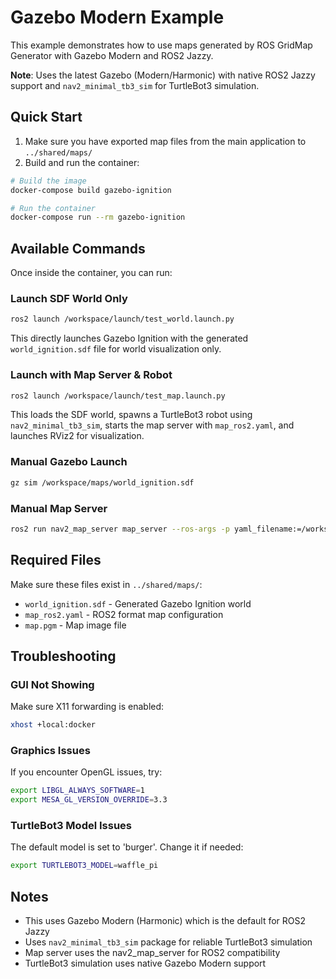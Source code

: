 # Gazebo Modern Example

This example demonstrates how to use maps generated by ROS GridMap Generator with Gazebo Modern and ROS2 Jazzy.

**Note**: Uses the latest Gazebo (Modern/Harmonic) with native ROS2 Jazzy support and `nav2_minimal_tb3_sim` for TurtleBot3 simulation.

## Quick Start

1. Make sure you have exported map files from the main application to `../shared/maps/`
2. Build and run the container:

```bash
# Build the image
docker-compose build gazebo-ignition

# Run the container
docker-compose run --rm gazebo-ignition
```

## Available Commands

Once inside the container, you can run:

### Launch SDF World Only
```bash
ros2 launch /workspace/launch/test_world.launch.py
```
This directly launches Gazebo Ignition with the generated `world_ignition.sdf` file for world visualization only.

### Launch with Map Server & Robot
```bash
ros2 launch /workspace/launch/test_map.launch.py
```
This loads the SDF world, spawns a TurtleBot3 robot using `nav2_minimal_tb3_sim`, starts the map server with `map_ros2.yaml`, and launches RViz2 for visualization.

### Manual Gazebo Launch
```bash
gz sim /workspace/maps/world_ignition.sdf
```

### Manual Map Server
```bash
ros2 run nav2_map_server map_server --ros-args -p yaml_filename:=/workspace/maps/map_ros2.yaml
```

## Required Files

Make sure these files exist in `../shared/maps/`:
- `world_ignition.sdf` - Generated Gazebo Ignition world
- `map_ros2.yaml` - ROS2 format map configuration
- `map.pgm` - Map image file

## Troubleshooting

### GUI Not Showing
Make sure X11 forwarding is enabled:
```bash
xhost +local:docker
```

### Graphics Issues
If you encounter OpenGL issues, try:
```bash
export LIBGL_ALWAYS_SOFTWARE=1
export MESA_GL_VERSION_OVERRIDE=3.3
```

### TurtleBot3 Model Issues
The default model is set to 'burger'. Change it if needed:
```bash
export TURTLEBOT3_MODEL=waffle_pi
```

## Notes

- This uses Gazebo Modern (Harmonic) which is the default for ROS2 Jazzy
- Uses `nav2_minimal_tb3_sim` package for reliable TurtleBot3 simulation
- Map server uses the nav2_map_server for ROS2 compatibility
- TurtleBot3 simulation uses native Gazebo Modern support